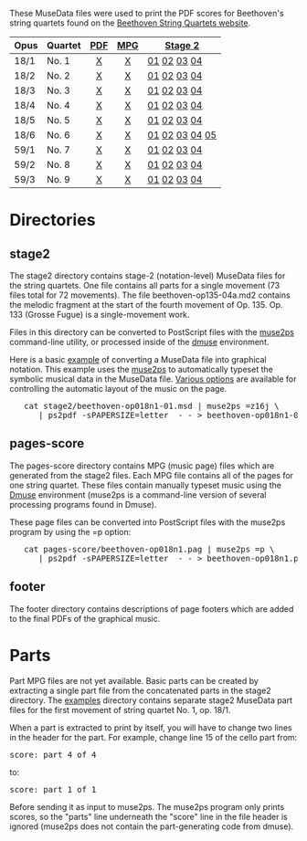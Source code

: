 These MuseData files were used to print the PDF scores for Beethoven's
string quartets found on the [Beethoven String Quartets website](http://wiki.ccarh.org/wiki/Beethoven_String_Quartets#Scores_.28downloadable.29).



| Opus | Quartet | [PDF](http://beethoven-string-quartets.ccarh.org) | [MPG](pates-score) | [Stage 2](stage2)  |
| ---- | ------- | :---: | :---: | -------- |
| 18/1 | No. 1   | [X](http://scores.ccarh.org/beethoven/quartets/beethoven-quartet01-op18n1.pdf) | [X](pages-score/beethoven-op018n1.pag) | [01](stage2/beethoven-op018n1-01.msd) [02](stage2/beethoven-op018n1-02.msd) [03](stage2/beethoven-op018n1-03.msd) [04](stage2/beethoven-op018n1-04.msd) |
| 18/2 | No. 2   | [X](http://scores.ccarh.org/beethoven/quartets/beethoven-quartet02-op18n2.pdf) | [X](pages-score/beethoven-op018n2.pag) | [01](stage2/beethoven-op018n2-01.msd) [02](stage2/beethoven-op018n2-02.msd) [03](stage2/beethoven-op018n2-03.msd) [04](stage2/beethoven-op018n2-04.msd) |
| 18/3 | No. 3   | [X](http://scores.ccarh.org/beethoven/quartets/beethoven-quartet03-op18n3.pdf) | [X](pages-score/beethoven-op018n3.pag) | [01](stage2/beethoven-op018n3-01.msd) [02](stage2/beethoven-op018n3-02.msd) [03](stage2/beethoven-op018n3-03.msd) [04](stage2/beethoven-op018n3-04.msd) |
| 18/4 | No. 4   | [X](http://scores.ccarh.org/beethoven/quartets/beethoven-quartet04-op18n4.pdf) | [X](pages-score/beethoven-op018n4.pag) | [01](stage2/beethoven-op018n4-01.msd) [02](stage2/beethoven-op018n4-02.msd) [03](stage2/beethoven-op018n4-03.msd) [04](stage2/beethoven-op018n4-04.msd) |
| 18/5 | No. 5   | [X](http://scores.ccarh.org/beethoven/quartets/beethoven-quartet05-op18n5.pdf) | [X](pages-score/beethoven-op018n5.pag) | [01](stage2/beethoven-op018n5-01.msd) [02](stage2/beethoven-op018n5-02.msd) [03](stage2/beethoven-op018n5-03.msd) [04](stage2/beethoven-op018n5-04.msd) |
| 18/6 | No. 6   | [X](http://scores.ccarh.org/beethoven/quartets/beethoven-quartet06-op18n6.pdf) | [X](pages-score/beethoven-op018n6.pag) | [01](stage2/beethoven-op018n6-01.msd) [02](stage2/beethoven-op018n6-02.msd) [03](stage2/beethoven-op018n6-03.msd) [04](stage2/beethoven-op018n6-04.msd)  [05](stage2/beethoven-op018n6-05.msd) |
| 59/1 | No. 7   | [X](http://scores.ccarh.org/beethoven/quartets/beethoven-quartet07-op59n1.pdf) | [X](pages-score/beethoven-op059n1.pag) | [01](stage2/beethoven-op059n1-01.msd) [02](stage2/beethoven-op059n1-02.msd) [03](stage2/beethoven-op059n1-03.msd) [04](stage2/beethoven-op059n1-04.msd) |
| 59/2 | No. 8   | [X](http://scores.ccarh.org/beethoven/quartets/beethoven-quartet08-op59n2.pdf) | [X](pages-score/beethoven-op059n2.pag) | [01](stage2/beethoven-op059n2-02.msd) [02](stage2/beethoven-op059n2-02.msd) [03](stage2/beethoven-op059n2-03.msd) [04](stage2/beethoven-op059n2-04.msd) |
| 59/3 | No. 9   | [X](http://scores.ccarh.org/beethoven/quartets/beethoven-quartet09-op59n3.pdf) | [X](pages-score/beethoven-op059n3.pag) | [01](stage2/beethoven-op059n3-03.msd) [02](stage2/beethoven-op059n3-02.msd) [03](stage2/beethoven-op059n3-03.msd) [04](stage2/beethoven-op059n3-04.msd) |

# Directories 

## stage2

The stage2 directory contains stage-2 (notation-level) MuseData
files for the string quartets.  One file contains all parts for a
single movement (73 files total for 72 movements).  The file
beethoven-op135-04a.md2 contains the melodic fragment at the start
of the fourth movement of Op. 135.  Op. 133 (Grosse Fugue) is a
single-movement work.  

Files in this directory can be converted to PostScript files with
the [muse2ps](http://muse2ps.ccarh.org) command-line utility, or
processed inside of the [dmuse](http://dmuse.ccarh.org) environment.

Here is a basic [example](examples) of converting a MuseData file
into graphical notation.  This example uses the
[muse2ps](http://muse2ps.ccarh.org) to automatically typeset the
symbolic musical data in the MuseData file.  [Various
options](http://wiki.ccarh.org/wiki/Muse2ps#Options) are available
for controlling the automatic layout of the music on the page.

<pre>
   cat stage2/beethoven-op018n1-01.msd | muse2ps =z16j \
      | ps2pdf -sPAPERSIZE=letter  - - &gt; beethoven-op018n1-01.pdf
</pre>


## pages-score

The pages-score directory contains MPG (music page) files which are generated
from the stage2 files.  Each MPG file contains all of the pages for one
string quartet.  These files contain manually typeset music using the
[Dmuse](http://dmuse.ccarh.org) environment (muse2ps is a command-line
version of several processing programs found in Dmuse).

These page files can be converted into PostScript files with the muse2ps
program by using the =p option:

<pre>
   cat pages-score/beethoven-op018n1.pag | muse2ps =p \
      | ps2pdf -sPAPERSIZE=letter  - - &gt; beethoven-op018n1.pdf
</pre>

## footer

The footer directory contains descriptions of page footers which are added
to the final PDFs of the graphical music. 

# Parts

Part MPG files are not yet available.  Basic parts can be created
by extracting a single part file from the concatenated parts in the
stage2 directory.  The [examples](examples) directory contains separate 
stage2 MuseData part files for the first movement of string quartet 
No. 1, op. 18/1.

When a part is extracted to print by itself, you will have to change
two lines in the header for the part.  For example, change line 15 of
the cello part from:

<pre>
score: part 4 of 4
</pre>

to: 

<pre>
score: part 1 of 1
</pre>

Before sending it as input to muse2ps.  The muse2ps program only prints
scores, so the "parts" line underneath the "score" line in the file header
is ignored (muse2ps does not contain the part-generating code from dmuse).


